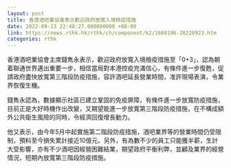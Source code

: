 ```yaml
---
layout: post
title: 香港酒吧業協會表示歡迎政府放寬入境檢疫措施
date: 2022-09-23 22:48:27.000000000 +08:00
link: https://news.rthk.hk/rthk/ch/component/k2/1668196-20220923.htm
categories: rthk
---
```


香港酒吧業協會主席錢雋永表示，歡迎政府放寬入境檢疫措施至「0+3」，認為朝着聯通世界邁出重要一步，相信當局對本港控疫充滿信心，有條件進一步復甦，促請政府盡快放寬第三階段防疫措施，容許酒吧延長營業時間，准許現場表演，令業界恢復生機。

錢雋永認為，數據顯示社區已建立鞏固的免疫屏障，有條件進一步放寬防疫措施，目前正是大好時機作出改變，又期望能進一步放寬第三階段防疫措施，在不構成額外公共衛生風險的同時，令經濟回復增長動力。

他又表示，由今年5月中起實施第二階段防疫措施，酒吧業界等的營業時間仍受限制，預料至今損失累計接近10億元。另外，有為數不少的員工只能獲半薪，生計大受影響，亦有不少酒吧因經營困難結業，期望政府平衡利弊，並顧及業界的經營情況，短期內放寬第三階段防疫措施。
